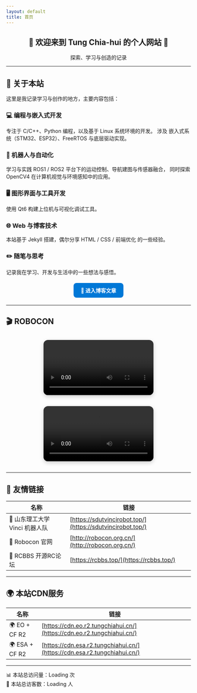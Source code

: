 ```yaml
---
layout: default
title: 首页
---
```


<div align="center">

<h2>🌟 欢迎来到 <b>Tung Chia-hui 的个人网站</b> 👋</h2>
探索、学习与创造的记录

</div>

---

## 🧠 关于本站

这里是我记录学习与创作的地方，主要内容包括：

### 💻 编程与嵌入式开发
专注于 C/C++、Python 编程，以及基于 Linux 系统环境的开发。
涉及 嵌入式系统（STM32、ESP32）、FreeRTOS 与底层驱动实现。

### 🤖 机器人与自动化
学习与实践 ROS1 / ROS2 平台下的运动控制、导航建图与传感器融合，
同时探索 OpenCV4 在计算机视觉与环境感知中的应用。

### 🖥️ 图形界面与工具开发
使用 Qt6 构建上位机与可视化调试工具。

### 🌐 Web 与博客技术
本站基于 Jekyll 搭建，偶尔分享 HTML / CSS / 前端优化 的一些经验。

### ✏️ 随笔与思考
记录我在学习、开发与生活中的一些想法与感悟。

<div align="center" style="margin: 20px 0;">
  <a href="{{ '/blog/' | relative_url }}" class="btn" style="display:inline-block; padding:10px 20px; border-radius:8px; background:#0078D7; color:white; text-decoration:none; font-weight:bold;">
    🚀 进入博客文章
  </a>
</div>

---

## 🎬 ROBOCON

<div align="center" style="margin: 30px 0;">
  <video controls preload="metadata" style="max-width: 90%; border-radius: 12px; box-shadow: 0 4px 12px rgba(0,0,0,0.2);">
    <source src="{{ '/assets/videos/header-bg.mp4' | relative_url }}" type="video/mp4">
    您的浏览器不支持视频播放。
  </video>
</div>

<div align="center" style="margin: 30px 0;">
  <video controls preload="metadata" style="max-width: 90%; border-radius: 12px; box-shadow: 0 4px 12px rgba(0,0,0,0.2);">
    <source src="https://cdn.eo.r2.tungchiahui.cn/tungwebsite/assets/header-bg.mp4" type="video/mp4">
    您的浏览器不支持视频播放。
  </video>
</div>

---

## 🤝 友情链接

| 名称 | 链接 |
|------|------|
| 👥 山东理工大学 Vinci 机器人队 | [https://sdutvincirobot.top/](https://sdutvincirobot.top/) |
| 🤖 Robocon 官网 | [http://robocon.org.cn/](http://robocon.org.cn/) |
| 🔧 RCBBS 开源RC论坛 | [https://rcbbs.top/](https://rcbbs.top/) |

---

## 🌍 本站CDN服务

| 名称 | 链接 |
|------|------|
| 🌍 EO + CF R2 | [https://cdn.eo.r2.tungchiahui.cn/](https://cdn.eo.r2.tungchiahui.cn/) |
| 🌍 ESA + CF R2 | [https://cdn.esa.r2.tungchiahui.cn/](https://cdn.esa.r2.tungchiahui.cn/) |

---

📊 本站总访问量：<span id="vercount_value_site_pv">Loading</span> 次
<br>
👥 本站总访客数：<span id="vercount_value_site_uv">Loading</span> 人
